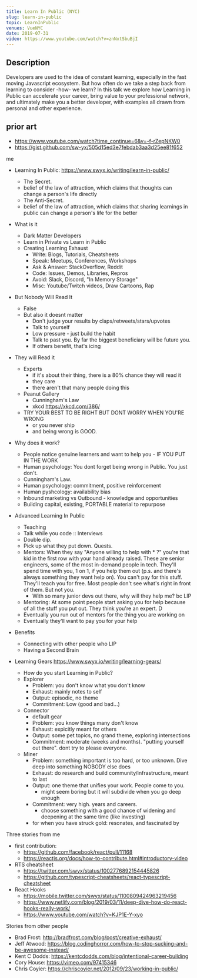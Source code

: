 ```yaml
---
title: Learn In Public (NYC)
slug: learn-in-public
topic: LearnInPublic
venues: VueNYC
date: 2019-07-31
video: https://www.youtube.com/watch?v=znNxtSbuBjI
---
```


## Description

Developers are used to the idea of constant learning, especially in the fast moving Javascript ecosystem. But how often do we take a step back from learning to consider -how- we learn? In this talk we explore how Learning in Public can accelerate your career, bring value to your professional network, and ultimately make you a better developer, with examples all drawn from personal and other experience.

## prior art

- https://www.youtube.com/watch?time_continue=6&v=-f-rZepNKW0
- https://gist.github.com/sw-yx/505d15ed3e7febdab3aa3d25ee81f652

me

- Learning In Public: https://www.swyx.io/writing/learn-in-public/
  - The Secret.
  - belief of the law of attraction, which claims that thoughts can change a person's life directly
  - The Anti-Secret.
  - belief of the law of attraction, which claims that sharing learnings in public can change a person's life for the better
- What is it
  - Dark Matter Developers
  - Learn in Private vs Learn in Public
  - Creating Learning Exhaust
    - Write: Blogs, Tutorials, Cheatsheets
    - Speak: Meetups, Conferences, Workshops
    - Ask & Answer: StackOverflow, Reddit
    - Code: Issues, Demos, Libraries, Repros
    - Avoid: Slack, Discord, "In Memory Storage"
    - Misc: Youtube/Twitch videos, Draw Cartoons, Rap
- But Nobody Will Read It
  - False
  - But also it doesnt matter
    - Don't judge your results by claps/retweets/stars/upvotes
    - Talk to yourself
    - Low pressure - just build the habit
    - Talk to past you. By far the biggest beneficiary will be future you.
    - If others benefit, that's icing
- They will Read it
  - Experts
    - if it's about their thing, there is a 80% chance they will read it
    - they care
    - there aren't that many people doing this
  - Peanut Gallery
    - Cunningham's Law
    - xkcd https://xkcd.com/386/
  - TRY YOUR BEST TO BE RIGHT BUT DONT WORRY WHEN YOU'RE WRONG
    - or you never ship
    - and being wrong is GOOD.
- Why does it work?
  - People notice genuine learners and want to help you - IF YOU PUT IN THE WORK
  - Human psychology: You dont forget being wrong in Public. You just don't.
  - Cunningham's Law.
  - Human psychology: commitment, positive reinforcement
  - Human pyshcology: availability bias
  - Inbound marketing vs Outbound - knowledge and opportunities
  - Building capital, existing, PORTABLE material to repurpose
- Advanced Learning In Public
  - Teaching
  - Talk while you code :: Interviews
  - Double dip.
  - Pick up what they put down. Quests.
  - Mentors: When they say "Anyone willing to help with \* ?" you're that kid in the first row with your hand already raised. These are senior engineers, some of the most in-demand people in tech. They'll spend time with you, 1 on 1, if you help them out (p.s. and there's always something they want help on). You can't pay for this stuff. They'll teach you for free. Most people don't see what's right in front of them. But not you.
    - With so many junior devs out there, why will they help me? bc LIP
  - Mentoring: At some point people start asking you for help because of all the stuff you put out. They think you're an expert. D
  - Eventually you run out of mentors for the thing you are working on
  - Eventually they'll want to pay you for your help
- Benefits
  - Connecting with other people who LIP
  - Having a Second Brain
- Learning Gears https://www.swyx.io/writing/learning-gears/

  - How do you start Learning in Public?
  - Explorer
    - Problem: you don't know what you don't know
    - Exhaust: mainly notes to self
    - Output: episodic, no theme
    - Commitment: Low (good and bad...)
  - Connector
    - default gear
    - Problem: you know things many don't know
    - Exhaust: expicitly meant for others
    - Output: some pet topics, no grand theme, exploring intersections
    - Commitment: moderate (weeks and months). "putting yourself out there". dont try to please everyone.
  - Miner
    - Problem: something important is too hard, or too unknown. Dive deep into something NOBODY else does
    - Exhaust: do research and build community/infrastructure, meant to last
    - Output: one theme that unifies your work. People come to you.
      - might seem boring but it will subdivide when you go deep enough
    - Commitment: very high. years and careers.
      - choose something with a good chance of widening and deepening at the same time (like investing)
    - for when you have struck gold: resonates, and fascinated by

Three stories from me

- first contribution:
  - https://github.com/facebook/react/pull/11168
  - https://reactjs.org/docs/how-to-contribute.html#introductory-video
- RTS cheatsheet
  - https://twitter.com/swyx/status/1002776892154445826
  - https://github.com/typescript-cheatsheets/react-typescript-cheatsheet
- React Hooks
  - https://mobile.twitter.com/swyx/status/1100809424963219456
  - https://www.netlify.com/blog/2019/03/11/deep-dive-how-do-react-hooks-really-work/
  - https://www.youtube.com/watch?v=KJP1E-Y-xyo

Stories from other people

- Brad Frost: http://bradfrost.com/blog/post/creative-exhaust/
- Jeff Atwood: https://blog.codinghorror.com/how-to-stop-sucking-and-be-awesome-instead/
- Kent C Dodds: https://kentcdodds.com/blog/intentional-career-building
- Cory House: https://vimeo.com/97415346
- Chris Coyier: https://chriscoyier.net/2012/09/23/working-in-public/
